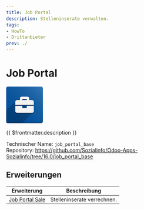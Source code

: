 ```yaml
---
title: Job Portal
description: Stelleninserate verwalten.
tags:
- HowTo
- Drittanbieter
prev: ./
---
```

# Job Portal
![](attachments/icons_odoo_job_portal_base.png)

{{ $frontmatter.description }}

Technischer Name: `job_portal_base`\
Repository: <https://github.com/Sozialinfo/Odoo-Apps-Sozialinfo/tree/16.0/job_portal_base>

## Erweiterungen

| Erweiterung                               | Beschreibung                |
| ----------------------------------------- | --------------------------- |
| [Job Portal Sale](Job%20Portal%20Sale.md) | Stelleninserate verrechnen. |
